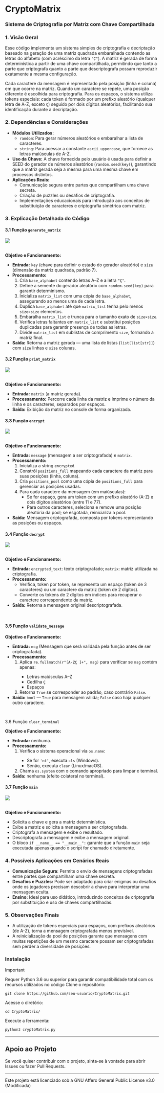 <h1>CryptoMatrix</h1>
<h3>Sistema de Criptografia por Matriz com Chave Compartilhada</h3>

<div class="section">
  <h3>1. Visão Geral</h3>
  <p>
    Esse código implementa um sistema simples de criptografia e decriptação baseado na geração de uma matriz quadrada embaralhada contendo as letras do alfabeto (com acréscimo da letra <code>"Ç"</code>). A matriz é gerada de forma determinística a partir de uma chave compartilhada, permitindo que tanto a parte que criptografa quanto a parte que descriptografa possam reproduzir exatamente a mesma configuração.
  </p>
  <p>
    Cada caractere da mensagem é representado pela posição (linha e coluna) em que ocorre na matriz. Quando um caractere se repete, uma posição diferente é escolhida para criptografia. Para os espaços, o sistema utiliza tokens especiais: cada token é formado por um prefixo aleatório (qualquer letra de A-Z, exceto <code>Ç</code>) seguido por dois dígitos aleatórios, facilitando sua identificação durante a decriptação.
  </p>
</div>

<div class="section">
  <h3>2. Dependências e Considerações</h3>
  <ul>
    <li>
      <strong>Módulos Utilizados:</strong>
      <ul>
        <li><code>random</code>: Para gerar números aleatórios e embaralhar a lista de caracteres.</li>
        <li><code>string</code>: Para acessar a constante <code>ascii_uppercase</code>, que fornece as letras maiúsculas de A-Z.</li>
      </ul>
    </li>
    <li>
      <strong>Uso da Chave:</strong> A chave fornecida pelo usuário é usada para definir a SEED do gerador de números aleatórios (<code>random.seed(key)</code>), garantindo que a matriz gerada seja a mesma para uma mesma chave em processos distintos.
    </li>
    <li>
      <strong>Aplicações Reais:</strong>
      <ul>
        <li>Comunicação segura entre partes que compartilham uma chave secreta.</li>
        <li>Criação de puzzles ou desafios de criptografia.</li>
        <li>Implementações educacionais para introdução aos conceitos de substituição de caracteres e criptografia simétrica com matriz.</li>
      </ul>
    </li>
  </ul>
</div>

<div class="section">
  <h3>3. Explicação Detalhada do Código</h3>
  <h4>3.1 Função <code>generate_matrix</code></h4>
  <img src="https://github.com/user-attachments/assets/4044dfbf-e091-42ed-ae93-e079350dd065"></img>
  <br>
  <br>
  <p><strong>Objetivo e Funcionamento:</strong></p>
  <ul>
    <li>
      <strong>Entrada:</strong> <code>key</code> (chave para definir o estado do gerador aleatório) e <code>size</code> (dimensão da matriz quadrada, padrão 7).
    </li>
    <li>
      <strong>Processamento:</strong>
      <ol>
        <li>Cria <code>base_alphabet</code> contendo letras A–Z e a letra <code>"Ç"</code>.</li>
        <li>Define a semente do gerador aleatório com <code>random.seed(key)</code> para garantir determinismo.</li>
        <li>Inicializa <code>matrix_list</code> com uma cópia de <code>base_alphabet</code>, assegurando ao menos uma de cada letra.</li>
        <li>Duplica <code>base_alphabet</code> até que <code>matrix_list</code> tenha pelo menos <code>size×size</code> elementos.</li>
        <li>Embaralha <code>matrix_list</code> e trunca para o tamanho exato de <code>size×size</code>.</li>
        <li>Verifica letras faltantes em <code>matrix_list</code> e substitui posições duplicadas para garantir presença de todas as letras.</li>
        <li>Divide <code>matrix_list</code> em sublistas de comprimento <code>size</code>, formando a matriz final.</li>
      </ol>
    </li>
    <li>
      <strong>Saída:</strong> Retorna a matriz gerada — uma lista de listas (<code>list[list[str]]</code>) com <code>size</code> linhas e <code>size</code> colunas.
    </li>
  </ul>
  <h4>3.2 Função <code>print_matrix</code></h4>
  <img src="https://github.com/user-attachments/assets/815da89a-53bc-4311-b046-661ea9e91e37"></img>
  <br>
  <br>
  <p><strong>Objetivo e Funcionamento:</strong></p>
  <ul>
    <li>
      <strong>Entrada:</strong> <code>matrix</code> (a matriz gerada).
    </li>
    <li>
      <strong>Processamento:</strong> Percorre cada linha da matriz e imprime o número da linha e os caracteres, separados por espaços.
    </li>
    <li>
      <strong>Saída:</strong> Exibição da matriz no console de forma organizada.
    </li>
  </ul>
  <h4>3.3 Função <code>encrypt</code></h4>
  <img src="https://github.com/user-attachments/assets/e430f69c-c1a6-4a87-aee0-381ed54e0e42"></img>
  <br>
  <br>
  <p><strong>Objetivo e Funcionamento:</strong></p>
  <ul>
    <li>
      <strong>Entrada:</strong> <code>message</code> (mensagem a ser criptografada) e <code>matrix</code>.
    </li>
    <li>
      <strong>Processamento:</strong>
      <ol>
        <li>Inicializa a string <code>encrypted</code>.</li>
        <li>Constrói <code>positions_full</code> mapeando cada caractere da matriz para suas posições (linha, coluna).</li>
        <li>Cria <code>positions_pool</code> como uma cópia de <code>positions_full</code> para gerenciar as posições usadas.</li>
        <li>Para cada caractere da mensagem (em maiúsculas):
          <ul>
            <li>Se for espaço, gera um token com um prefixo aleatório (A-Z) e dois dígitos aleatórios (entre 11 e 77).</li>
            <li>Para outros caracteres, seleciona e remove uma posição aleatória da pool; se esgotada, reinicializa a pool.</li>
          </ul>
        </li>
      </ol>
    </li>
    <li>
      <strong>Saída:</strong> Mensagem criptografada, composta por tokens representando as posições ou espaços.
    </li>
  </ul>
  <h4>3.4 Função <code>decrypt</code></h4>
  <img src="https://github.com/user-attachments/assets/08554779-d3b0-445d-8734-1e40d47ebba9"></img>
  <br>
  <br>
  <p><strong>Objetivo e Funcionamento:</strong></p>
  <ul>
    <li><strong>Entrada:</strong> <code>encrypted_text</code>: texto criptografado; <code>matrix</code>: matriz utilizada na criptografia.</li>
    <li><strong>Processamento:</strong>
      <ul>
        <li>Verifica, token por token, se representa um espaço (token de 3 caracteres) ou um caractere da matriz (token de 2 dígitos).</li>
        <li>Converte os tokens de 2 dígitos em índices para recuperar o caractere correspondente da matriz.</li>
      </ul>
    </li>
    <li><strong>Saída:</strong> Retorna a mensagem original descriptografada.</li>
  </ul>
  <br>
  <h4>3.5 Função <code>validate_message</code></h4>
  <p><strong>Objetivo e Funcionamento:</strong></p>
  <ul>
    <li>
      <strong>Entrada:</strong> <code>msg</code> (Mensagem que será validada pela função antes de ser criptografada).
    </li>
    <li>
      <strong>Processamento:</strong>
      <ol>
        <li>Aplica <code>re.fullmatch(r"[A-ZÇ ]+", msg)</code> para verificar se <code>msg</code> contém apenas:</li>
        <ul>
          <li>Letras maiúsculas A–Z</li>
          <li>Cedilha <code>Ç</code></li>
          <li>Espaços</li>
        </ul>
        <li>Retorna <code>True</code> se corresponder ao padrão, caso contrário <code>False</code>.</li>
      </ol>
    </li>
    <li>
      <strong>Saída:</strong> <code>bool</code> — <code>True</code> para mensagem válida; <code>False</code> caso haja qualquer outro caractere.
    </li>
  </ul>
  <br>
  <p>3.6 Função <code>clear_terminal</code></p>
  <p><strong>Objetivo e Funcionamento:</strong></p>
  <ul>
    <li>
      <strong>Entrada:</strong> nenhuma.
    </li>
    <li>
      <strong>Processamento:</strong>
      <ol>
        <li>Verifica o sistema operacional via <code>os.name</code>:</li>
        <ul>
          <li>Se for <code>'nt'</code>, executa <code>cls</code> (Windows).</li>
          <li>Senão, executa <code>clear</code> (Linux/macOS).</li>
        </ul>
        <li>Chama <code>os.system</code> com o comando apropriado para limpar o terminal.</li>
      </ol>
    </li>
    <li>
      <strong>Saída:</strong> nenhuma (efeito colateral no terminal).
    </li>
  </ul>
  <h4>3.7 Função <code>main</code></h4>
  <img src="https://github.com/user-attachments/assets/65bfc2fa-2514-4e14-b96e-a9bee889cde3"></img>
  <br>
  <br>
  <p><strong>Objetivo e Funcionamento:</strong></p>
  <ul>
    <li>Solicita a chave e gera a matriz determinística.</li>
    <li>Exibe a matriz e solicita a mensagem a ser criptografada.</li>
    <li>Criptografa a mensagem e exibe o resultado.</li>
    <li>Descriptografa a mensagem e exibe a mensagem original.</li>
    <li>O bloco <code>if __name__ == "__main__":</code> garante que a função <code>main</code> seja executada apenas quando o script for chamado diretamente.</li>
  </ul>
</div>

<div class="section">
  <h3>4. Possíveis Aplicações em Cenários Reais</h3>
  <ul>
    <li><strong>Comunicação Segura:</strong> Permite o envio de mensagens criptografadas entre partes que compartilham uma chave secreta.</li>
    <li><strong>Desafios e Puzzles:</strong> Pode ser adaptado para criar enigmas ou desafios onde os jogadores precisam descobrir a chave para interpretar uma mensagem oculta.</li>
    <li><strong>Ensino:</strong> Ideal para uso didático, introduzindo conceitos de criptografia por substituição e uso de chaves compartilhadas.</li>
  </ul>
</div>

<div class="section">
  <h3>5. Observações Finais</h3>
  <ul>
    <li>A utilização de tokens especiais para espaços, com prefixos aleatórios (de A-Z), torna a mensagem criptografada menos previsível.</li>
    <li>A reinicialização da pool de posições garante que mensagens com muitas repetições de um mesmo caractere possam ser criptografadas sem perder a diversidade de posições.</li>
  </ul>
</div>

### Instalação

> [!IMPORTANT]  
> Requer Python 3.6 ou superior para garantir compatibilidade total com os recursos utilizados no código
Clone o repositório:

    git clone https://github.com/seu-usuario/CryptoMatrix.git

Acesse o diretório:

    cd CryptoMatrix/

Execute a ferramenta:

    python3 cryptoMatrix.py
<hr>

## Apoio ao Projeto

Se você quiser contribuir com o projeto, sinta-se à vontade para abrir Issues ou fazer Pull Requests.
  
<hr>

Este projeto está licenciado sob a GNU Affero General Public License v3.0 (Modificada)
